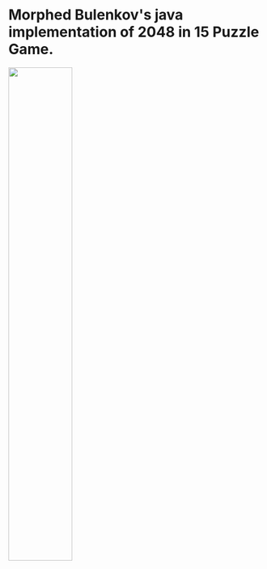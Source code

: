 Morphed Bulenkov's java implementation of 2048 in 15 Puzzle Game.
====
<img src="2048.png" width="50%" height="50%"/>
